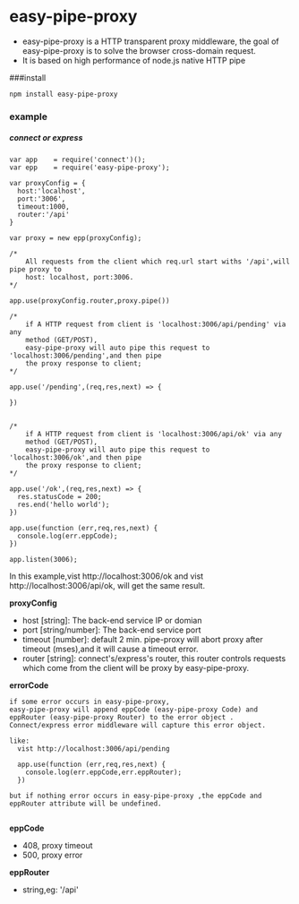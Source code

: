 # easy-pipe-proxy

* easy-pipe-proxy is a HTTP transparent proxy middleware, the goal of easy-pipe-proxy is to solve the browser cross-domain request. 
* It is based on high performance of node.js native HTTP pipe


###install
```
npm install easy-pipe-proxy
```

### example

##### connect or express
```
var app    = require('connect')();
var epp    = require('easy-pipe-proxy');

var proxyConfig = {
  host:'localhost',
  port:'3006',
  timeout:1000,
  router:'/api'
}

var proxy = new epp(proxyConfig);

/*
	All requests from the client which req.url start withs '/api',will pipe proxy to 
	host: localhost, port:3006. 
*/

app.use(proxyConfig.router,proxy.pipe())

/*
	if A HTTP request from client is 'localhost:3006/api/pending' via any
	method (GET/POST),
	easy-pipe-proxy will auto pipe this request to 'localhost:3006/pending',and then pipe
	the proxy response to client;
*/

app.use('/pending',(req,res,next) => {

})


/*
	if A HTTP request from client is 'localhost:3006/api/ok' via any
	method (GET/POST),
	easy-pipe-proxy will auto pipe this request to 'localhost:3006/ok',and then pipe
	the proxy response to client;
*/

app.use('/ok',(req,res,next) => {
  res.statusCode = 200;
  res.end('hello world');
})

app.use(function (err,req,res,next) {
  console.log(err.eppCode);
})

app.listen(3006);
```
In this example,vist http://localhost:3006/ok and vist http://localhost:3006/api/ok, will get the same result.

**proxyConfig**

* host [string]: The back-end service IP or domian
* port [string/number]: The back-end service port
* timeout [number]: default 2 min. pipe-proxy will abort proxy after timeout (mses),and it will cause a timeout error. 
* router [string]: connect's/express's router, this router controls requests which come from the client will be proxy by easy-pipe-proxy.

**errorCode**

```
if some error occurs in easy-pipe-proxy, 
easy-pipe-proxy will append eppCode (easy-pipe-proxy Code) and eppRouter (easy-pipe-proxy Router) to the error object . 
Connect/express error middleware will capture this error object.  

like:
  vist http://localhost:3006/api/pending
  
  app.use(function (err,req,res,next) {
    console.log(err.eppCode,err.eppRouter);
  })

but if nothing error occurs in easy-pipe-proxy ,the eppCode and eppRouter attribute will be undefined.
  
```
**eppCode**

* 408, proxy timeout
* 500, proxy error

**eppRouter**

* string,eg: '/api'



